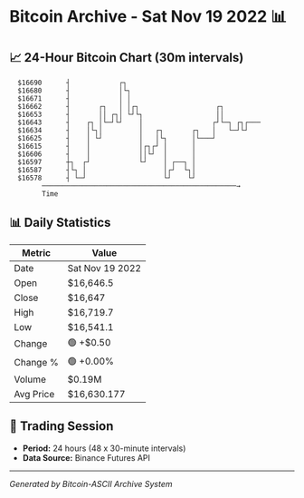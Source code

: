 # Bitcoin Archive - Sat Nov 19 2022 📊

## 📈 24-Hour Bitcoin Chart (30m intervals)

```
  $16690      ┤            ┌┐                                  
  $16680      ┤            │└┐                                 
  $16671      ┤            │ │                                 
  $16662      ┤       ┌┐   │ │┌┐                   ┌┐          
  $16653      ┤       ││ ┌┐│ └┘└┐                  ││          
  $16643      ┤    ┌┐ │└─┘└┘    │                 ┌┘└─┐ ┌┐┌─── 
  $16634      ┤    │└┐│         │   ┌┐       ┌┐   │   └─┘└┘    
  $16625      ┤    │ └┘         │   │└┐      │└───┘            
  $16615      ┤    │            │┌┐┌┘ │      │                 
  $16606      ┤    │            ││└┘  │      │                 
  $16597      ┼┐  ┌┘            └┘    │ ┌──┐ │                 
  $16587      ┤└┐ │                   │┌┘  └┐│                 
  $16578      ┤ └─┘                   └┘    └┘                 
        ────────────────────────────────────────────────→
        Time
```

## 📊 Daily Statistics

| Metric | Value |
|--------|-------|
| Date | Sat Nov 19 2022 |
| Open | $16,646.5 |
| Close | $16,647 |
| High | $16,719.7 |
| Low | $16,541.1 |
| Change | 🟢 +$0.50 |
| Change % | 🟢 +0.00% |
| Volume | $0.19M |
| Avg Price | $16,630.177 |

## 📅 Trading Session

- **Period:** 24 hours (48 x 30-minute intervals)
- **Data Source:** Binance Futures API

---
*Generated by Bitcoin-ASCII Archive System*
